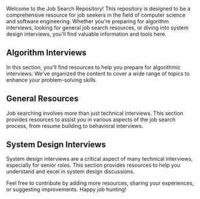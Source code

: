 Welcome to the Job Search Repository! This repository is designed to be a comprehensive resource for job seekers in the field of computer science and software engineering. Whether you're preparing for algorithm interviews, looking for general job search resources, or diving into system design interviews, you'll find valuable information and tools here.

## Algorithm Interviews
In this section, you'll find resources to help you prepare for algorithmic interviews. We've organized the content to cover a wide range of topics to enhance your problem-solving skills.

## General Resources
Job searching involves more than just technical interviews. This section provides resources to assist you in various aspects of the job search process, from resume building to behavioral interviews.

## System Design Interviews
System design interviews are a critical aspect of many technical interviews, especially for senior roles. This section provides resources to help you understand and excel in system design discussions.

Feel free to contribute by adding more resources, sharing your experiences, or suggesting improvements. Happy job hunting!
